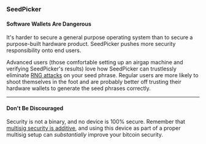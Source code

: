 ### SeedPicker

#### Software Wallets Are Dangerous
It's harder to secure a general purpose operating system than to secure a purpose-built hardware product.
SeedPicker pushes more security responsibility onto end users.

Advanced users (those comfortable setting up an airgap machine and verifying SeedPicker's results) love how SeedPicker can trustlessly eliminate [RNG attacks](https://en.wikipedia.org/wiki/Random_number_generator_attack) on your seed phrase.
Regular users are more likely to shoot themselves in the foot and are probably better off trusting their hardware wallets to generate the seed phrases correctly.

---

#### Don't Be Discouraged
Security is not a binary, and no device is 100% secure.
Remember that [multisig security is additive](#why-multisig), and using this device as part of a proper multisig setup can *substantially* improve your bitcoin security.
